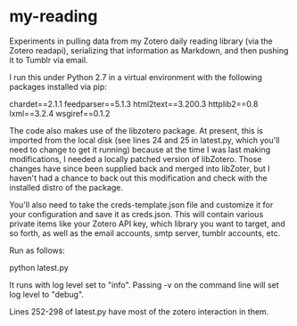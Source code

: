 my-reading
==========

Experiments in pulling data from my Zotero daily reading library (via the Zotero readapi), serializing that information as Markdown, and then pushing it to Tumblr via email.

I run this under Python 2.7 in a virtual environment with the following packages installed via pip:

chardet==2.1.1
feedparser==5.1.3
html2text==3.200.3
httplib2==0.8
lxml==3.2.4
wsgiref==0.1.2

The code also makes use of the libzotero package. At present, this is imported from the local disk (see lines 24 and 25 in latest.py, which you'll need to change to get it running) because at the time I was last making modifications, I needed a locally patched version of libZotero. Those changes have since been supplied back and merged into libZoter, but I haven't had a chance to back out this modification and check with the installed distro of the package.

You'll also need to take the creds-template.json file and customize it for your configuration and save it as creds.json. This will contain various private items like your Zotero API key, which library you want to target, and so forth, as well as the email accounts, smtp server, tumblr accounts, etc.

Run as follows:

python latest.py 

It runs with log level set to "info". Passing -v on the command line will set log level to "debug".

Lines 252-298 of latest.py have most of the zotero interaction in them.
